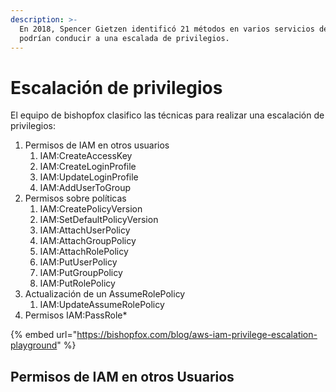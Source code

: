 ```yaml
---
description: >-
  En 2018, Spencer Gietzen identificó 21 métodos en varios servicios de AWS que
  podrían conducir a una escalada de privilegios.
---
```


# Escalación de privilegios

El equipo de bishopfox clasifico las técnicas para realizar una escalación de privilegios:

1. Permisos de IAM en otros usuarios
   1. IAM:CreateAccessKey&#x20;
   2. &#x20;IAM:CreateLoginProfile
   3. IAM:UpdateLoginProfile
   4. IAM:AddUserToGroup
2. Permisos sobre políticas
   1. IAM:CreatePolicyVersion&#x20;
   2. IAM:SetDefaultPolicyVersion&#x20;
   3. IAM:AttachUserPolicy&#x20;
   4. IAM:AttachGroupPolicy&#x20;
   5. IAM:AttachRolePolicy&#x20;
   6. IAM:PutUserPolicy&#x20;
   7. IAM:PutGroupPolicy&#x20;
   8. IAM:PutRolePolicy
3. Actualización de un AssumeRolePolicy
   1. IAM:UpdateAssumeRolePolicy
4. Permisos IAM:PassRole\*

{% embed url="https://bishopfox.com/blog/aws-iam-privilege-escalation-playground" %}

## Permisos de IAM en otros Usuarios

